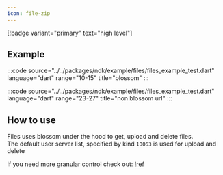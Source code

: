 ```yaml
---
icon: file-zip
---
```


[!badge variant="primary" text="high level"]

## Example

:::code source="../../packages/ndk/example/files/files_example_test.dart" language="dart" range="10-15" title="blossom" :::

:::code source="../../packages/ndk/example/files/files_example_test.dart" language="dart" range="23-27" title="non blossom url" :::

## How to use

Files uses blossom under the hood to get, upload and delete files. \
The default user server list, specified by kind `10063` is used for upload and delete

If you need more granular control check out:
[!ref](/usecases/blossom.md)
